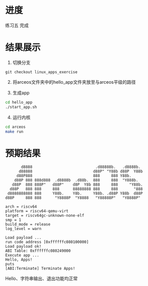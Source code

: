 # 进度
练习五 完成


# 结果展示

1. 切换分支
```
git checkout linux_apps_exercise
```

2. 将arceos文件夹中的hello_app文件夹放至与arceos平级的路径

3. 生成app
```bash
cd hello_app
./start_app.sh
```

4. 运行内核
```bash
cd arceos
make run
```

# 预期结果
```
       d8888                            .d88888b.   .d8888b.
      d88888                           d88P" "Y88b d88P  Y88b
     d88P888                           888     888 Y88b.
    d88P 888 888d888  .d8888b  .d88b.  888     888  "Y888b.
   d88P  888 888P"   d88P"    d8P  Y8b 888     888     "Y88b.
  d88P   888 888     888      88888888 888     888       "888
 d8888888888 888     Y88b.    Y8b.     Y88b. .d88P Y88b  d88P
d88P     888 888      "Y8888P  "Y8888   "Y88888P"   "Y8888P"

arch = riscv64
platform = riscv64-qemu-virt
target = riscv64gc-unknown-none-elf
smp = 1
build_mode = release
log_level = warn

Load payload ...
run code address [0xffffffc080100000]
Load payload ok!
ABI Table: 0xffffffc080249000
Execute app ...
Hello, Apps!
puts
[ABI:Terminate] Terminate Apps!
```
Hello、字符串输出、退出功能均正常